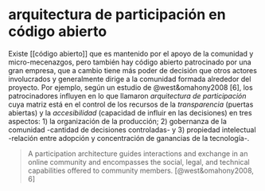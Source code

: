 # arquitectura de participación en código abierto
Existe [[código abierto]] que es mantenido por el apoyo de la comunidad y micro-mecenazgos, pero también hay código abierto patrocinado por una gran empresa, que a cambio tiene más poder de decisión que otros actores involucrados y generalmente dirige a la comunidad formada alrededor del proyecto. Por ejemplo, según un estudio de @west&omahony2008 [6], los patrocinadores influyen en lo que llamaron *arquitectura de participación* cuya matriz está en el control de los recursos de la *transparencia* (puertas abiertas) y la *accesibilidad* (capacidad de influir en las decisiones) en tres aspectos: 1) la organización de la producción; 2) gobernanza de la comunidad -cantidad de decisiones controladas- y 3) propiedad intelectual -relación entre adopción y concentración de ganancias de la tecnología-.

>A participation architecture guides interactions and exchange in an online community and encompasses the social, legal, and technical capabilities offered to community members. [@west&omahony2008, 6]
